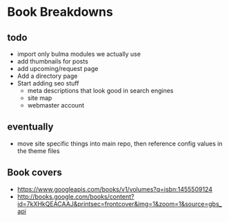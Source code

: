 # Book Breakdowns

## todo

* import only bulma modules we actually use
* add thumbnails for posts
* add upcoming/request page
* Add a directory page
* Start adding seo stuff
    * meta descriptions that look good in search engines
    * site map
    * webmaster account

## eventually

* move site specific things into main repo, then reference config values in the theme files


## Book covers

* https://www.googleapis.com/books/v1/volumes?q=isbn:1455509124
* http://books.google.com/books/content?id=7kXHkQEACAAJ&printsec=frontcover&img=1&zoom=1&source=gbs_api